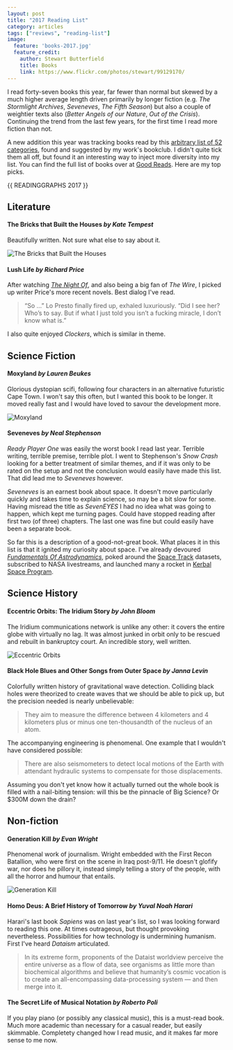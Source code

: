 ```yaml
---
layout: post
title: "2017 Reading List"
category: articles
tags: ["reviews", "reading-list"]
image:
  feature: 'books-2017.jpg'
  feature_credit:
    author: Stewart Butterfield
    title: Books
    link: https://www.flickr.com/photos/stewart/99129170/
---
```


I read forty-seven books this year, far fewer than normal but skewed by a much higher average length driven primarily by longer fiction (e.g. _The Stormlight Archives_, _Seveneves_, _The Fifth Season_) but also a couple of weightier texts also (_Better Angels of our Nature_, _Out of the Crisis_). Continuing the trend from the last few years, for the first time I read more fiction than not.

A new addition this year was tracking books read by this [arbitrary list of 52 categories](https://docs.google.com/spreadsheets/d/1k2NNb8bPsquzL9LCroM-2IMhrTeYv5bSGju1Y6maii0/edit#gid=0), found and suggested by my work's bookclub. I didn't quite tick them all off, but found it an interesting way to inject more diversity into my list. You can find the full list of books over at [Good Reads](https://www.goodreads.com/review/list/2875383-xavier-shay?utf8=%E2%9C%93&read_at=2017&view=covers&per_page=100). Here are my top picks.

{{ READINGGRAPHS 2017 }}

## Literature

#### The Bricks that Built the Houses _by Kate Tempest_

Beautifully written. Not sure what else to say about it.

![The Bricks that Built the Houses](/images/the-bricks-that-built-the-houses.jpg)

#### Lush Life _by Richard Price_

After watching [_The Night Of_](https://www.hbo.com/the-night-of), and also being a big fan of _The Wire_, I picked up writer Price's more recent novels. Best dialog I've read.

> “So …” Lo Presto finally fired up, exhaled luxuriously. “Did I see her? Who’s to say. But if what I just told you isn’t a fucking miracle, I don’t know what is.”

I also quite enjoyed _Clockers_, which is similar in theme.

## Science Fiction

#### Moxyland _by Lauren Beukes_

Glorious dystopian scifi, following four characters in an alternative futuristic Cape Town. I won't say this often, but I wanted this book to be longer. It moved really fast and I would have loved to savour the development more.

![Moxyland](/images/moxyland.jpg)

#### Seveneves _by Neal Stephenson_

_Ready Player One_ was easily the worst book I read last year. Terrible
writing, terrible premise, terrible plot. I went to Stephenson's _Snow Crash_
looking for a better treatment of similar themes, and if it was only to be
rated on the setup and not the conclusion would easily have made this list.
That did lead me to _Seveneves_ however.

_Seveneves_ is an earnest book about space. It doesn't move particularly
quickly and takes time to explain science, so may be a bit slow for some.
Having misread the title as _SevenEYES_ I had no idea what was going to happen,
which kept me turning pages. Could have stopped reading after first two (of
three) chapters. The last one was fine but could easily have been a separate
book.

So far this is a description of a good-not-great book. What places it in this list is that it ignited my curiosity about space. I've already devoured [_Fundamentals Of Astrodynamics_](https://www.amazon.com/Fundamentals-Astrodynamics-Dover-Aeronautical-Engineering/dp/0486600610), poked around the [Space Track](https://www.space-track.org) datasets, subscribed to NASA livestreams,  and launched many a rocket in [Kerbal Space Program](https://kerbalspaceprogram.com/).

## Science History

#### Eccentric Orbits: The Iridium Story _by John Bloom_

The Iridium communications network is unlike any other: it covers the entire globe with virtually no lag. It was almost junked in orbit only to be rescued and rebuilt in bankruptcy court. An incredible story, well written.

![Eccentric Orbits](/images/eccentric-orbits.jpg)

#### Black Hole Blues and Other Songs from Outer Space _by Janna Levin_

Colorfully written history of gravitational wave detection. Colliding black holes were theorized to create waves that we should be able to pick up, but the precision needed is nearly unbelievable:

> They aim to measure the difference between 4 kilometers and 4 kilometers plus or minus one ten-thousandth of the nucleus of an atom.

The accompanying engineering is phenomenal. One example that I wouldn't have considered possible:

> There are also seismometers to detect local motions of the Earth with attendant hydraulic systems to compensate for those displacements.

Assuming you don't yet know how it actually turned out the whole book is filled with a nail-biting tension: will this be the pinnacle of Big Science? Or $300M down the drain?


## Non-fiction

#### Generation Kill _by Evan Wright_

Phenomenal work of journalism. Wright embedded with the First Recon Batallion, who were first on the scene in Iraq post-9/11. He doesn't glofify war, nor does he pillory it, instead simply telling a story of the people, with all the horror and humour that entails.

![Generation Kill](/images/generation-kill.jpg)

#### Homo Deus: A Brief History of Tomorrow _by Yuval Noah Harari_

Harari's last book _Sapiens_ was on last year's list, so I was looking forward to reading this one. At times outrageous, but thought provoking nevertheless. Possibilities for how technology is undermining humanism. First I've heard _Dataism_ articulated.

> In its extreme form, proponents of the Dataist worldview perceive the entire universe as a flow of data, see organisms as little more than biochemical algorithms and believe that humanity’s cosmic vocation is to create an all-encompassing data-processing system — and then merge into it.

#### The Secret Life of Musical Notation _by Roberto Poli_

If you play piano (or possibly any classical music), this is a must-read book.
Much more academic than necessary for a casual reader, but easily skimmable.
Completety changed how I read music, and it makes far more sense to me now.


